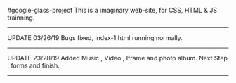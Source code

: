 #google-glass-project
This is a imaginary web-site, for CSS, HTML & JS trainning.

******************
UPDATE 03/26/19
Bugs fixed, index-1.html running normally.
******************
UPDATE 23/28/19
Added Music , Video , Iframe and photo album. Next Step : forms and finish.
******************
